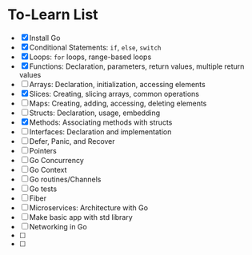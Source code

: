 # To-Learn List

- [x] Install Go
- [x] Conditional Statements: `if`, `else`, `switch`
- [x] Loops: `for` loops, range-based loops
- [x] Functions: Declaration, parameters, return values, multiple return values
- [ ] Arrays: Declaration, initialization, accessing elements
- [x] Slices: Creating, slicing arrays, common operations
- [ ] Maps: Creating, adding, accessing, deleting elements
- [ ] Structs: Declaration, usage, embedding
- [x] Methods: Associating methods with structs
- [ ] Interfaces: Declaration and implementation
- [ ] Defer, Panic, and Recover
- [ ] Pointers
- [ ] Go Concurrency
- [ ] Go Context
- [ ] Go routines/Channels
- [ ] Go tests
- [ ] Fiber
- [ ] Microservices: Architecture with Go
- [ ] Make basic app with std library
- [ ] Networking in Go
- [ ]
- [ ]
